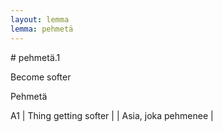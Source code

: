 ```yaml
---
layout: lemma
lemma: pehmetä
---
```


<div class="sense">
# <span class="sensename">pehmetä.1</span>

<span class="description">Become softer</span>

<span class="description">Pehmetä</span>

A1 | Thing getting softer |   | Asia, joka pehmenee |  

</div>

